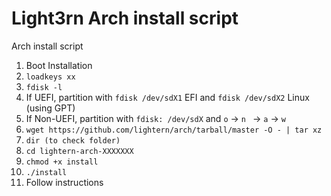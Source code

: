 # Light3rn Arch install script
Arch install script

1) Boot Installation
2) ```loadkeys xx```
3) ```fdisk -l```
4) If UEFI, partition with ```fdisk /dev/sdX1``` EFI and ```fdisk /dev/sdX2``` Linux (using GPT)
5) If Non-UEFI, partition with ```fdisk: /dev/sdX``` and ```o``` -> ```n ``` -> ```a``` -> ```w```
6) ```wget https://github.com/lightern/arch/tarball/master -O - | tar xz```
7) ```dir (to check folder)```
8) ```cd lightern-arch-XXXXXXX```
9) ```chmod +x install```
10) ```./install```
11) Follow instructions
